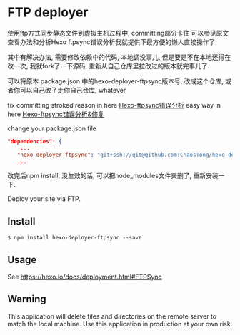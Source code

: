 # FTP deployer

使用ftp方式同步静态文件到虚拟主机过程中, committing部分卡住
可以参见原文查看办法和分析Hexo ftpsync错误分析我就提供下最方便的懒人直接操作了

其中有解决办法, 需要修改依赖中的代码, 本地调没事儿, 但是要是不在本地还得在改一次, 我就fork了一下源码, 重新从自己仓库里拉改过的版本就完事儿了.

可以将原本 package.json 中的hexo-deployer-ftpsync版本号, 改成这个仓库, 或者你可以自己改了走你自己仓库, whatever

fix committing stroked
reason in here [Hexo-ftpsync错误分析](https://codeplot.top/2019/05/12/Hexo-ftpsync错误分析/)
easy way in here [Hexo-ftpsync错误分析&修复](https://www.easyulife.com/2019/07/18/Hexo-ftpsync错误分析-修复/)

change your package.json file 
``` json
"dependencies": {
    ...
   "hexo-deployer-ftpsync": "git+ssh://git@github.com:ChaosTong/hexo-deployer-ftpsync.git",
   ...
```
改完后npm install, 没生效的话, 可以把node_modules文件夹删了, 重新安装一下.

Deploy your site via FTP.

## Install

```
$ npm install hexo-deployer-ftpsync --save
```

## Usage

See https://hexo.io/docs/deployment.html#FTPSync

## Warning

This application will delete files and directories on the remote server to match the local machine. Use this application in production at your own risk.
